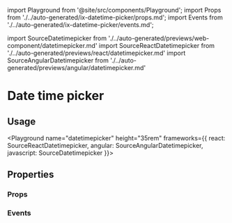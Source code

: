 import Playground from '@site/src/components/Playground';
import Props from './../auto-generated/ix-datetime-picker/props.md';
import Events from './../auto-generated/ix-datetime-picker/events.md';

import SourceDatetimepicker from './../auto-generated/previews/web-component/datetimepicker.md'
import SourceReactDatetimepicker from './../auto-generated/previews/react/datetimepicker.md'
import SourceAngularDatetimepicker from './../auto-generated/previews/angular/datetimepicker.md'

# Date time picker

## Usage

<Playground
name="datetimepicker" height="35rem"
frameworks={{
  react: SourceReactDatetimepicker,
  angular: SourceAngularDatetimepicker,
  javascript: SourceDatetimepicker
}}></Playground>

## Properties

### Props

<Props />

### Events

<Events />
